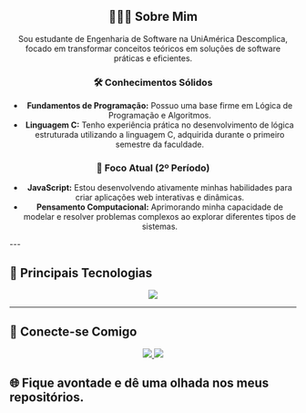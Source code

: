<div align="center">

## 👨🏻‍💻 Sobre Mim

Sou estudante de Engenharia de Software na UniAmérica Descomplica, focado em transformar conceitos teóricos em soluções de software práticas e eficientes.

### 🛠️ Conhecimentos Sólidos
* **Fundamentos de Programação:** Possuo uma base firme em Lógica de Programação e Algoritmos.
* **Linguagem C:** Tenho experiência prática no desenvolvimento de lógica estruturada utilizando a linguagem C, adquirida durante o primeiro semestre da faculdade.

### 🌱 Foco Atual (2º Período)
* **JavaScript:** Estou desenvolvendo ativamente minhas habilidades para criar aplicações web interativas e dinâmicas.
* **Pensamento Computacional:** Aprimorando minha capacidade de modelar e resolver problemas complexos ao explorar diferentes tipos de sistemas.

</div>
---

## 🚀 Principais Tecnologias
<p align="center">
  <a href="https://skillicons.dev">
    <img src="https://skillicons.dev/icons?i=html,css,js,git,vscode,github&perline=10" />
  </a>
</p>

---

## 🔗 Conecte-se Comigo
<p align="center">
<a href="https://linkedin.com/in/rospirski/" target="_blank">
  <img src="https://img.shields.io/badge/LinkedIn-0077B5?style=for-the-badge&logo=linkedin&logoColor=white" />
</a>
<a href="mailto:joaorospinha@hotmail.com" target="_blank">
  <img src="https://img.shields.io/badge/Email-D14836?style=for-the-badge&logo=gmail&logoColor=white" />
</a>
</p>

## 🌐 Fique avontade e dê uma olhada nos meus repositórios.
